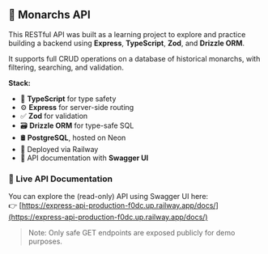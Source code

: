 ## 👑 Monarchs API

This RESTful API was built as a learning project to explore and practice building a backend using **Express**, **TypeScript**, **Zod**, and **Drizzle ORM**.

It supports full CRUD operations on a database of historical monarchs, with filtering, searching, and validation.

**Stack:**

- 💙 **TypeScript** for type safety  
- ⚙️ **Express** for server-side routing  
- ✅ **Zod** for validation  
- 🗃️ **Drizzle ORM** for type-safe SQL  
- 🛢️ **PostgreSQL**, hosted on Neon
- 🚀 Deployed via Railway 
- 📄 API documentation with **Swagger UI**

### 🔗 Live API Documentation

You can explore the (read-only) API using Swagger UI here:  
👉 [https://express-api-production-f0dc.up.railway.app/docs/](https://express-api-production-f0dc.up.railway.app/docs/)

> Note: Only safe GET endpoints are exposed publicly for demo purposes.
